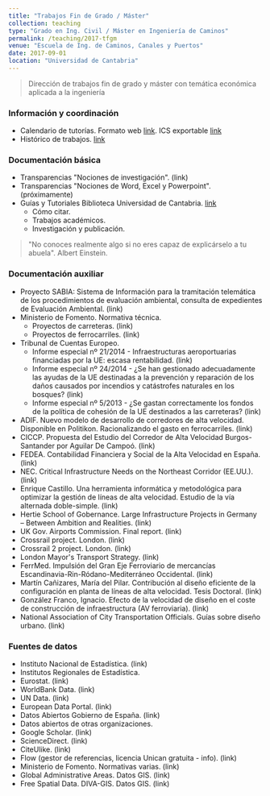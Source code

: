 ```yaml
---
title: "Trabajos Fin de Grado / Máster"
collection: teaching
type: "Grado en Ing. Civil / Máster en Ingeniería de Caminos"
permalink: /teaching/2017-tfgm
venue: "Escuela de Ing. de Caminos, Canales y Puertos"
date: 2017-09-01
location: "Universidad de Cantabria"
---
```


> Dirección de trabajos fin de grado y máster con temática económica aplicada a la ingeniería

### Información y coordinación
* Calendario de tutorías. Formato web [link](https://calendar.google.com/calendar/embed?src=jkbq5lkbfc0r8s59lhqalvmjn0%40group.calendar.google.com&ctz=Europe/Madrid). ICS exportable [link](https://calendar.google.com/calendar/ical/jkbq5lkbfc0r8s59lhqalvmjn0%40group.calendar.google.com/public/basic.ics)
* Histórico de trabajos. [link](https://saul-torres.github.io/historic-tfgm)

### Documentación básica
* Transparencias "Nociones de investigación". (link)
* Transparencias "Nociones de Word, Excel y Powerpoint". (próximamente)
* Guías y Tutoriales Biblioteca Universidad de Cantabria. [link](http://buc.unican.es/node/9327)
  * Cómo citar.
  * Trabajos académicos.
  * Investigación y publicación.

> "No conoces realmente algo si no eres capaz de explicárselo a tu abuela". Albert Einstein.

### Documentación auxiliar
* Proyecto SABIA: Sistema de Información  para la tramitación telemática de los procedimientos de evaluación ambiental, consulta de expedientes de Evaluación Ambiental. (link)
* Ministerio de Fomento. Normativa técnica.
  * Proyectos de carreteras. (link)
  * Proyectos de ferrocarriles. (link)
* Tribunal de Cuentas Europeo. 
  * Informe especial nº 21/2014 - Infraestructuras aeroportuarias financiadas por la UE: escasa rentabilidad. (link)
  * Informe especial nº 24/2014 - ¿Se han gestionado adecuadamente las ayudas de la UE destinadas a la prevención y reparación de los daños causados por incendios y catástrofes naturales en los bosques? (link)
  * Informe especial nº 5/2013 - ¿Se gastan correctamente los fondos de la política de cohesión de la UE destinados a las carreteras? (link)
* ADIF. Nuevo modelo de desarrollo de corredores de alta velocidad. Disponible en Politikon. Racionalizando el gasto en ferrocarriles. (link)
* CICCP. Propuesta del Estudio del Corredor de Alta Velocidad Burgos-Santander por Aguilar De Campoó. (link)
* FEDEA. Contabilidad Financiera y Social de la Alta Velocidad en España. (link)
* NEC. Critical Infrastructure Needs on the Northeast Corridor (EE.UU.). (link)
* Enrique Castillo. Una herramienta informática y metodológica para optimizar la gestión de líneas de alta velocidad. Estudio de la vía alternada doble-simple. (link)
* Hertie School of Gobernance. Large Infrastructure Projects in Germany – Between Ambition and Realities. (link)
* UK Gov. Airports Commission. Final report. (link)
* Crossrail project. London. (link)
* Crossrail 2 project. London. (link)
* London Mayor's Transport Strategy. (link)
* FerrMed. Impulsión del Gran Eje Ferroviario de mercancías Escandinavia-Rin-Ródano-Mediterráneo Occidental. (link)
* Martín Cañizares, María del Pilar. Contribución al diseño eficiente de la configuración en planta de líneas de alta velocidad. Tesis Doctoral. (link)
* González Franco, Ignacio. Efecto de la velocidad de diseño en el coste de construcción de infraestructura (AV ferroviaria). (link)
* National Association of City Transportation Officials. Guías sobre diseño urbano. (link)

### Fuentes de datos
* Instituto Nacional de Estadística. (link)
* Institutos Regionales de Estadística.
* Eurostat. (link)
* WorldBank Data. (link)
* UN Data. (link)
* European Data Portal. (link)
* Datos Abiertos Gobierno de España. (link)
* Datos abiertos de otras organizaciones.
* Google Scholar. (link)
* ScienceDirect. (link)
* CiteUlike. (link)
* Flow (gestor de referencias, licencia Unican gratuita - info). (link)
* Ministerio de Fomento. Normativas varias. (link)
* Global Administrative Areas. Datos GIS. (link)
* Free Spatial Data. DIVA-GIS. Datos GIS. (link)
